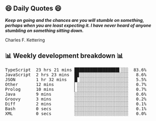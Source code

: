 ## 😄 Daily Quotes 😄

_**Keep on going and the chances are you will stumble on something, perhaps when you are least expecting it. I have never heard of anyone stumbling on something sitting down.**_

Charles F. Kettering



## 📊 Weekly development breakdown 📊

<pre>TypeScript  23 hrs 21 mins █████████████████▌░░░  83.6%
JavaScript  2 hrs 23 mins  █▊░░░░░░░░░░░░░░░░░░░   8.6%
JSON        1 hr 32 mins   █▏░░░░░░░░░░░░░░░░░░░   5.5%
Other       12 mins        ▏░░░░░░░░░░░░░░░░░░░░   0.7%
Prolog      10 mins        ▏░░░░░░░░░░░░░░░░░░░░   0.7%
Java        9 mins         ░░░░░░░░░░░░░░░░░░░░░   0.6%
Groovy      3 mins         ░░░░░░░░░░░░░░░░░░░░░   0.2%
Diff        2 mins         ░░░░░░░░░░░░░░░░░░░░░   0.1%
Bash        0 secs         ░░░░░░░░░░░░░░░░░░░░░   0.1%
XML         0 secs         ░░░░░░░░░░░░░░░░░░░░░   0.0%</pre>